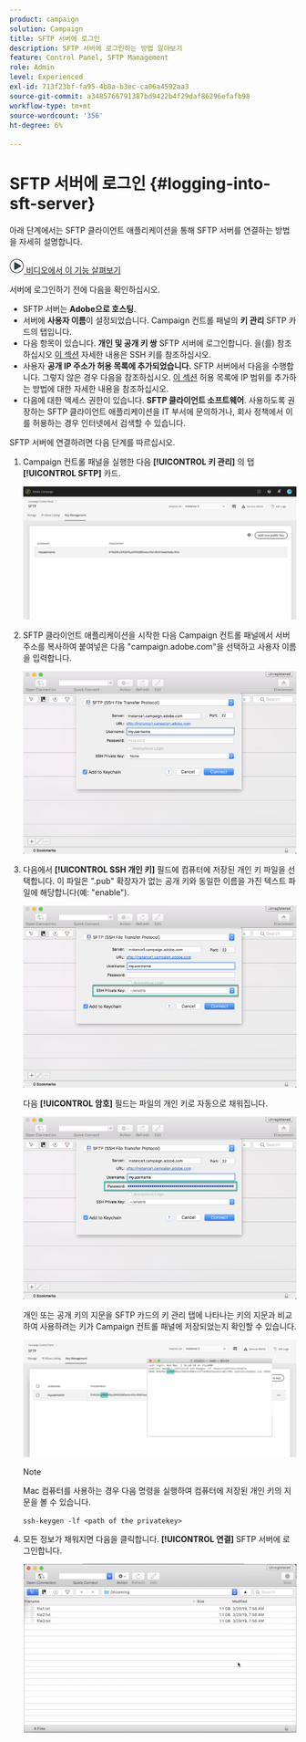 ```yaml
---
product: campaign
solution: Campaign
title: SFTP 서버에 로그인
description: SFTP 서버에 로그인하는 방법 알아보기
feature: Control Panel, SFTP Management
role: Admin
level: Experienced
exl-id: 713f23bf-fa95-4b8a-b3ec-ca06a4592aa3
source-git-commit: a3485766791387bd9422b4f29daf86296efafb98
workflow-type: tm+mt
source-wordcount: '356'
ht-degree: 6%

---
```


# SFTP 서버에 로그인 {#logging-into-sft-server}

아래 단계에서는 SFTP 클라이언트 애플리케이션을 통해 SFTP 서버를 연결하는 방법을 자세히 설명합니다.

![](assets/do-not-localize/how-to-video.png)[ 비디오에서 이 기능 살펴보기](https://video.tv.adobe.com/v/27263?quality=12)

서버에 로그인하기 전에 다음을 확인하십시오.

* SFTP 서버는 **Adobe으로 호스팅**.
* 서버에 **사용자 이름**&#x200B;이 설정되었습니다. Campaign 컨트롤 패널의 **키 관리** SFTP 카드의 탭입니다.
* 다음 항목이 있습니다. **개인 및 공개 키 쌍** SFTP 서버에 로그인합니다. 을(를) 참조하십시오 [이 섹션](../../sftp/using/key-management.md) 자세한 내용은 SSH 키를 참조하십시오.
* 사용자 **공개 IP 주소가 허용 목록에 추가되었습니다.** SFTP 서버에서 다음을 수행합니다. 그렇지 않은 경우 다음을 참조하십시오. [이 섹션](../../sftp/using/ip-range-allow-listing.md) 허용 목록에 IP 범위를 추가하는 방법에 대한 자세한 내용을 참조하십시오.
* 다음에 대한 액세스 권한이 있습니다. **SFTP 클라이언트 소프트웨어**. 사용하도록 권장하는 SFTP 클라이언트 애플리케이션을 IT 부서에 문의하거나, 회사 정책에서 이를 허용하는 경우 인터넷에서 검색할 수 있습니다.

SFTP 서버에 연결하려면 다음 단계를 따르십시오.

1. Campaign 컨트롤 패널을 실행한 다음 **[!UICONTROL 키 관리]** 의 탭 **[!UICONTROL SFTP]** 카드.

   ![](assets/sftp_card.png)

1. SFTP 클라이언트 애플리케이션을 시작한 다음 Campaign 컨트롤 패널에서 서버 주소를 복사하여 붙여넣은 다음 &quot;campaign.adobe.com&quot;을 선택하고 사용자 이름을 입력합니다.

   ![](assets/do-not-localize/connect1.png)

1. 다음에서 **[!UICONTROL SSH 개인 키]** 필드에 컴퓨터에 저장된 개인 키 파일을 선택합니다. 이 파일은 &quot;.pub&quot; 확장자가 없는 공개 키와 동일한 이름을 가진 텍스트 파일에 해당합니다(예: &quot;enable&quot;).

   ![](assets/do-not-localize/connect2.png)

   다음 **[!UICONTROL 암호]** 필드는 파일의 개인 키로 자동으로 채워집니다.

   ![](assets/do-not-localize/connect3.png)

   개인 또는 공개 키의 지문을 SFTP 카드의 키 관리 탭에 나타나는 키의 지문과 비교하여 사용하려는 키가 Campaign 컨트롤 패널에 저장되었는지 확인할 수 있습니다.

   ![](assets/fingerprint_compare.png)

   >[!NOTE]
   >
   >Mac 컴퓨터를 사용하는 경우 다음 명령을 실행하여 컴퓨터에 저장된 개인 키의 지문을 볼 수 있습니다.
   >
   >`ssh-keygen -lf <path of the privatekey>`

1. 모든 정보가 채워지면 다음을 클릭합니다. **[!UICONTROL 연결]** SFTP 서버에 로그인합니다.

   ![](assets/do-not-localize/sftpconnected.png)
